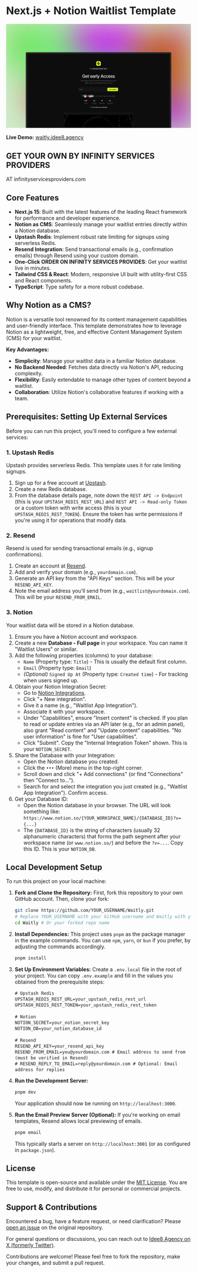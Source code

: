<h1>Next.js + Notion Waitlist Template</h1>

![Waitly](/src/app/opengraph-image.png)

<p>
  <strong>Live Demo:</strong> <a href="https://waitly.idee8.agency" target="_blank" rel="noopener noreferrer">waitly.idee8.agency</a>
</p>

## GET YOUR OWN BY INFINITY SERVICES PROVIDERS 

AT infinityservicesproviders.com
## Core Features

- **Next.js 15**: Built with the latest features of the leading React framework for performance and developer experience.
- **Notion as CMS**: Seamlessly manage your waitlist entries directly within a Notion database.
- **Upstash Redis**: Implement robust rate limiting for signups using serverless Redis.
- **Resend Integration**: Send transactional emails (e.g., confirmation emails) through Resend using your custom domain.
- **One-Click ORDER ON INFINITY SERVICES PROVIDES**: Get your waitlist live in minutes.
- **Tailwind CSS & React**: Modern, responsive UI built with utility-first CSS and React components.
- **TypeScript**: Type safety for a more robust codebase.

## Why Notion as a CMS?

Notion is a versatile tool renowned for its content management capabilities and user-friendly interface. This template demonstrates how to leverage Notion as a lightweight, free, and effective Content Management System (CMS) for your waitlist.

**Key Advantages:**
- **Simplicity**: Manage your waitlist data in a familiar Notion database.
- **No Backend Needed**: Fetches data directly via Notion's API, reducing complexity.
- **Flexibility**: Easily extendable to manage other types of content beyond a waitlist.
- **Collaboration**: Utilize Notion's collaborative features if working with a team.

## Prerequisites: Setting Up External Services

Before you can run this project, you'll need to configure a few external services:

### 1. Upstash Redis

Upstash provides serverless Redis. This template uses it for rate limiting signups.
1.  Sign up for a free account at [Upstash](https://upstash.com/).
2.  Create a new Redis database.
3.  From the database details page, note down the `REST API -> Endpoint` (this is your `UPSTASH_REDIS_REST_URL`) and `REST API -> Read-only Token` or a custom token with write access (this is your `UPSTASH_REDIS_REST_TOKEN`). Ensure the token has write permissions if you're using it for operations that modify data.

### 2. Resend

Resend is used for sending transactional emails (e.g., signup confirmations).
1.  Create an account at [Resend](https://resend.com/).
2.  Add and verify your domain (e.g., `yourdomain.com`).
3.  Generate an API key from the "API Keys" section. This will be your `RESEND_API_KEY`.
4.  Note the email address you'll send from (e.g., `waitlist@yourdomain.com`). This will be your `RESEND_FROM_EMAIL`.

### 3. Notion

Your waitlist data will be stored in a Notion database.
1.  Ensure you have a Notion account and workspace.
2.  Create a new **Database - Full page** in your workspace. You can name it "Waitlist Users" or similar.
3.  Add the following properties (columns) to your database:
    -   `Name` (Property type: `Title`) - This is usually the default first column.
    -   `Email` (Property type: `Email`)
    -   *(Optional)* `Signed Up At` (Property type: `Created time`) - For tracking when users signed up.
4.  Obtain your Notion Integration Secret:
    -   Go to [Notion Integrations](https://www.notion.so/my-integrations).
    -   Click "+ New integration".
    -   Give it a name (e.g., "Waitlist App Integration").
    -   Associate it with your workspace.
    -   Under "Capabilities", ensure "Insert content" is checked. If you plan to read or update entries via an API later (e.g., for an admin panel), also grant "Read content" and "Update content" capabilities. "No user information" is fine for "User capabilities".
    -   Click "Submit". Copy the "Internal Integration Token" shown. This is your `NOTION_SECRET`.
5.  Share the Database with your Integration:
    -   Open the Notion database you created.
    -   Click the `•••` (More) menu in the top-right corner.
    -   Scroll down and click "+ Add connections" (or find "Connections" then "Connect to...").
    -   Search for and select the integration you just created (e.g., "Waitlist App Integration"). Confirm access.
6.  Get your Database ID:
    -   Open the Notion database in your browser. The URL will look something like:
        `https://www.notion.so/{YOUR_WORKSPACE_NAME}/{DATABASE_ID}?v={...}`
    -   The `{DATABASE_ID}` is the string of characters (usually 32 alphanumeric characters) that forms the path segment after your workspace name (or `www.notion.so/`) and before the `?v=...`. Copy this ID. This is your `NOTION_DB`.

## Local Development Setup

To run this project on your local machine:

1.  **Fork and Clone the Repository:**
    First, fork this repository to your own GitHub account. Then, clone your fork:
    ```bash
    git clone https://github.com/YOUR_USERNAME/Waitly.git 
    # Replace YOUR_USERNAME with your GitHub username and Waitly with your forked repo name if different
    cd Waitly # Or your forked repo name
    ```

2.  **Install Dependencies:**
    This project uses `pnpm` as the package manager in the example commands. You can use `npm`, `yarn`, or `bun` if you prefer, by adjusting the commands accordingly.
    ```bash
    pnpm install
    ```

3.  **Set Up Environment Variables:**
    Create a `.env.local` file in the root of your project. You can copy `.env.example` and fill in the values you obtained from the prerequisite steps:
    ```env
    # Upstash Redis
    UPSTASH_REDIS_REST_URL=your_upstash_redis_rest_url
    UPSTASH_REDIS_REST_TOKEN=your_upstash_redis_rest_token

    # Notion
    NOTION_SECRET=your_notion_secret_key
    NOTION_DB=your_notion_database_id

    # Resend
    RESEND_API_KEY=your_resend_api_key
    RESEND_FROM_EMAIL=you@yourdomain.com # Email address to send from (must be verified in Resend)
    # RESEND_REPLY_TO_EMAIL=reply@yourdomain.com # Optional: Email address for replies
    ```

4.  **Run the Development Server:**
    ```bash
    pnpm dev
    ```
    Your application should now be running on `http://localhost:3000`.

5.  **Run the Email Preview Server (Optional):**
    If you're working on email templates, Resend allows local previewing of emails.
    ```bash
    pnpm email
    ```
    This typically starts a server on `http://localhost:3001` (or as configured in `package.json`).

## License

This template is open-source and available under the [MIT License](LICENSE.md). You are free to use, modify, and distribute it for personal or commercial projects.

## Support & Contributions

Encountered a bug, have a feature request, or need clarification? Please [open an issue](https://github.com/Idee8/Waitly/issues) on the original repository.

For general questions or discussions, you can reach out to [Idee8 Agency on X (formerly Twitter)](https://x.com/Idee8Agency).

Contributions are welcome! Please feel free to fork the repository, make your changes, and submit a pull request.
